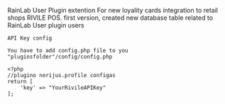 RainLab User Plugin extention For new loyality cards integration to retail shops RIVILE POS. first version, created new database table related to RainLab User plugin users
```
API Key config
```
```
You have to add config.php file to you "pluginsfolder"/config/config.php

<?php
//plugino nerijus.profile configas
return [
    'key' => "YourRivileAPIKey"
];
```
```

```